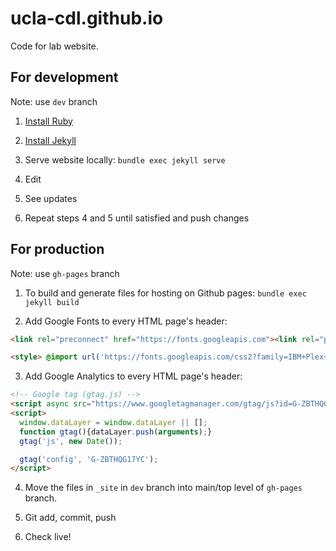 # ucla-cdl.github.io
Code for lab website.

## For development
Note: use ```dev``` branch
1. [Install Ruby](https://jekyllrb.com/docs/installation/macos/)

2. [Install Jekyll]((https://jekyllrb.com/docs/))

3. Serve website locally: ``bundle exec jekyll serve``

4. Edit

5. See updates 

6. Repeat steps 4 and 5 until satisfied and push changes


## For production
Note: use ```gh-pages``` branch
1. To build and generate files for hosting on Github pages: 
``bundle exec jekyll build``

2. Add Google Fonts to every HTML page's header: 
```HTML
<link rel="preconnect" href="https://fonts.googleapis.com"><link rel="preconnect" href="https://fonts.gstatic.com" crossorigin><link href="https://fonts.googleapis.com/css2?family=IBM+Plex+Sans:ital,wght@0,100;0,200;0,300;0,400;0,500;0,600;0,700;1,100;1,200;1,300;1,400;1,500;1,600;1,700&display=swap" rel="stylesheet">

<style> @import url('https://fonts.googleapis.com/css2?family=IBM+Plex+Sans:ital,wght@0,100;0,200;0,300;0,400;0,500;0,600;0,700;1,100;1,200;1,300;1,400;1,500;1,600;1,700&display=swap'); </style>
```

3. Add Google Analytics to every HTML page's header: 
```HTML
<!-- Google tag (gtag.js) -->
<script async src="https://www.googletagmanager.com/gtag/js?id=G-ZBTHQG17YC"></script>
<script>
  window.dataLayer = window.dataLayer || [];
  function gtag(){dataLayer.push(arguments);}
  gtag('js', new Date());

  gtag('config', 'G-ZBTHQG17YC');
</script>
```

4. Move the files in ```_site``` in ```dev``` branch into main/top level of ```gh-pages``` branch. 

5. Git add, commit, push

6. Check live!